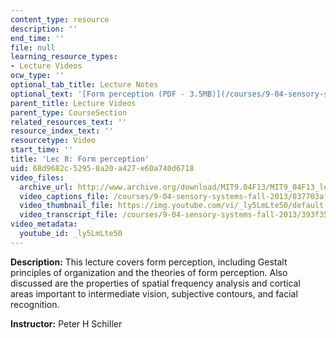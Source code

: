 ```yaml
---
content_type: resource
description: ''
end_time: ''
file: null
learning_resource_types:
- Lecture Videos
ocw_type: ''
optional_tab_title: Lecture Notes
optional_text: '[Form perception (PDF - 3.5MB)](/courses/9-04-sensory-systems-fall-2013/resources/mit9_04f13_vis8)'
parent_title: Lecture Videos
parent_type: CourseSection
related_resources_text: ''
resource_index_text: ''
resourcetype: Video
start_time: ''
title: 'Lec 8: Form perception'
uid: 68d9682c-5295-8a20-a427-e60a740d6718
video_files:
  archive_url: http://www.archive.org/download/MIT9.04F13/MIT9_04F13_lec08_300k.mp4
  video_captions_file: /courses/9-04-sensory-systems-fall-2013/037703af105558c1bd3b4bfb437e88fb_ly5LmLte50.vtt
  video_thumbnail_file: https://img.youtube.com/vi/_ly5LmLte50/default.jpg
  video_transcript_file: /courses/9-04-sensory-systems-fall-2013/393f35b9420c94a9fe9254fc65e65f8e_ly5LmLte50.pdf
video_metadata:
  youtube_id: _ly5LmLte50
---
```


**Description:** This lecture covers form perception, including Gestalt principles of organization and the theories of form perception. Also discussed are the properties of spatial frequency analysis and cortical areas important to intermediate vision, subjective contours, and facial recognition.

**Instructor:** Peter H Schiller